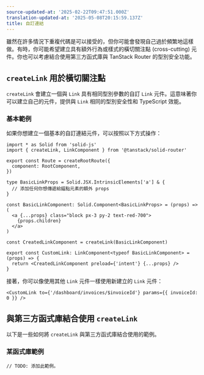```yaml
---
source-updated-at: '2025-02-22T09:47:51.000Z'
translation-updated-at: '2025-05-08T20:15:59.137Z'
title: 自訂連結
---
```


雖然在許多情況下重複代碼是可以接受的，但你可能會發現自己過於頻繁地這樣做。有時，你可能希望建立具有額外行為或樣式的橫切關注點 (cross-cutting) 元件。你也可以考慮結合使用第三方函式庫與 TanStack Router 的型別安全功能。

## `createLink` 用於橫切關注點

`createLink` 會建立一個與 `Link` 具有相同型別參數的自訂 `Link` 元件。這意味著你可以建立自己的元件，提供與 `Link` 相同的型別安全性和 TypeScript 效能。

### 基本範例

如果你想建立一個基本的自訂連結元件，可以按照以下方式操作：

```tsx
import * as Solid from 'solid-js'
import { createLink, LinkComponent } from '@tanstack/solid-router'

export const Route = createRootRoute({
  component: RootComponent,
})

type BasicLinkProps = Solid.JSX.IntrinsicElements['a'] & {
  // 添加任何你想傳遞給錨點元素的額外 props
}

const BasicLinkComponent: Solid.Component<BasicLinkProps> = (props) => (
  <a {...props} class="block px-3 py-2 text-red-700">
    {props.children}
  </a>
)

const CreatedLinkComponent = createLink(BasicLinkComponent)

export const CustomLink: LinkComponent<typeof BasicLinkComponent> = (props) => {
  return <CreatedLinkComponent preload={'intent'} {...props} />
}
```

接著，你可以像使用其他 `Link` 元件一樣使用新建立的 `Link` 元件：

```tsx
<CustomLink to={'/dashboard/invoices/$invoiceId'} params={{ invoiceId: 0 }} />
```

## 與第三方函式庫結合使用 `createLink`

以下是一些如何將 `createLink` 與第三方函式庫結合使用的範例。

### 某函式庫範例

```tsx
// TODO: 添加此範例。
```
